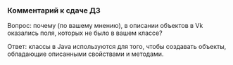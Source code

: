 ### Комментарий к сдаче ДЗ

Вопрос: почему (по вашему мнению), в описании объектов в Vk оказались поля, которых не было в вашем классе?

Ответ: классы в Java используются для того, чтобы создавать объекты, обладающие описанными свойствами и методами.